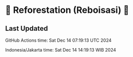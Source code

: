 
# 🌳 Reforestation (Reboisasi) 🌲

## Last Updated

GitHub Actions time: Sat Dec 14 07:19:13 UTC 2024

Indonesia/Jakarta time: Sat Dec 14 14:19:13 WIB 2024

